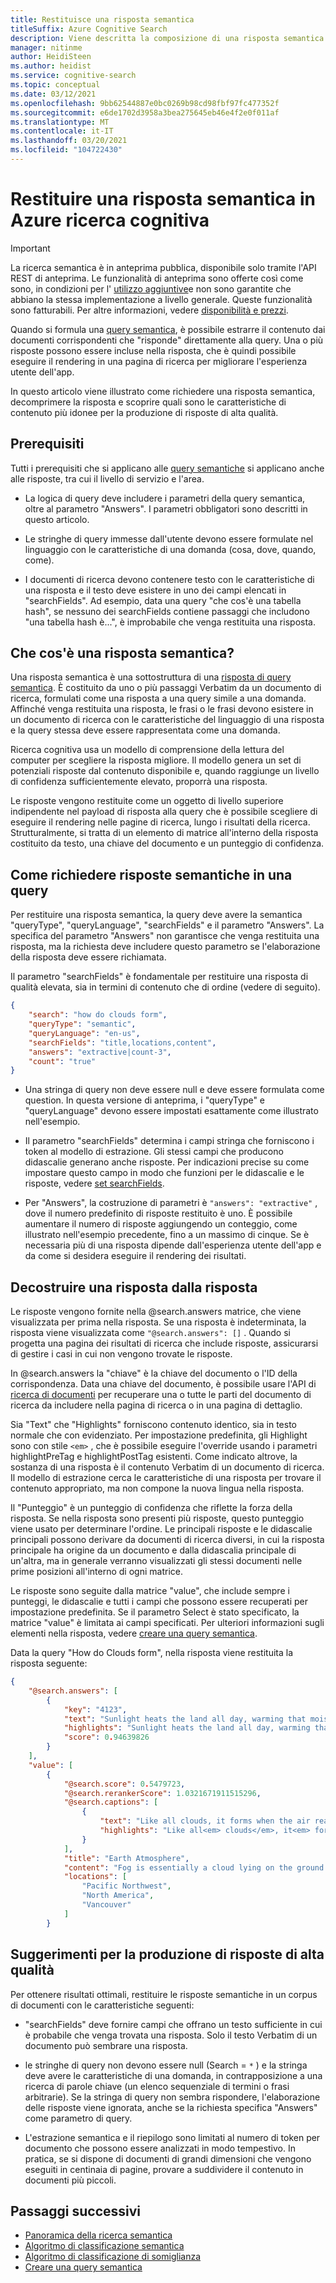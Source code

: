 ```yaml
---
title: Restituisce una risposta semantica
titleSuffix: Azure Cognitive Search
description: Viene descritta la composizione di una risposta semantica e viene illustrato come ottenere risposte da un set di risultati.
manager: nitinme
author: HeidiSteen
ms.author: heidist
ms.service: cognitive-search
ms.topic: conceptual
ms.date: 03/12/2021
ms.openlocfilehash: 9bb62544887e0bc0269b98cd98fbf97fc477352f
ms.sourcegitcommit: e6de1702d3958a3bea275645eb46e4f2e0f011af
ms.translationtype: MT
ms.contentlocale: it-IT
ms.lasthandoff: 03/20/2021
ms.locfileid: "104722430"
---
```

# <a name="return-a-semantic-answer-in-azure-cognitive-search"></a>Restituire una risposta semantica in Azure ricerca cognitiva

> [!IMPORTANT]
> La ricerca semantica è in anteprima pubblica, disponibile solo tramite l'API REST di anteprima. Le funzionalità di anteprima sono offerte così come sono, in condizioni per l' [utilizzo aggiuntive](https://azure.microsoft.com/support/legal/preview-supplemental-terms/)e non sono garantite che abbiano la stessa implementazione a livello generale. Queste funzionalità sono fatturabili. Per altre informazioni, vedere [disponibilità e prezzi](semantic-search-overview.md#availability-and-pricing).

Quando si formula una [query semantica](semantic-how-to-query-request.md), è possibile estrarre il contenuto dai documenti corrispondenti che "risponde" direttamente alla query. Una o più risposte possono essere incluse nella risposta, che è quindi possibile eseguire il rendering in una pagina di ricerca per migliorare l'esperienza utente dell'app.

In questo articolo viene illustrato come richiedere una risposta semantica, decomprimere la risposta e scoprire quali sono le caratteristiche di contenuto più idonee per la produzione di risposte di alta qualità.

## <a name="prerequisites"></a>Prerequisiti

Tutti i prerequisiti che si applicano alle [query semantiche](semantic-how-to-query-request.md) si applicano anche alle risposte, tra cui il livello di servizio e l'area.

+ La logica di query deve includere i parametri della query semantica, oltre al parametro "Answers". I parametri obbligatori sono descritti in questo articolo.

+ Le stringhe di query immesse dall'utente devono essere formulate nel linguaggio con le caratteristiche di una domanda (cosa, dove, quando, come).

+ I documenti di ricerca devono contenere testo con le caratteristiche di una risposta e il testo deve esistere in uno dei campi elencati in "searchFields". Ad esempio, data una query "che cos'è una tabella hash", se nessuno dei searchFields contiene passaggi che includono "una tabella hash è...", è improbabile che venga restituita una risposta.

## <a name="what-is-a-semantic-answer"></a>Che cos'è una risposta semantica?

Una risposta semantica è una sottostruttura di una [risposta di query semantica](semantic-how-to-query-request.md). È costituito da uno o più passaggi Verbatim da un documento di ricerca, formulati come una risposta a una query simile a una domanda. Affinché venga restituita una risposta, le frasi o le frasi devono esistere in un documento di ricerca con le caratteristiche del linguaggio di una risposta e la query stessa deve essere rappresentata come una domanda.

Ricerca cognitiva usa un modello di comprensione della lettura del computer per scegliere la risposta migliore. Il modello genera un set di potenziali risposte dal contenuto disponibile e, quando raggiunge un livello di confidenza sufficientemente elevato, proporrà una risposta.

Le risposte vengono restituite come un oggetto di livello superiore indipendente nel payload di risposta alla query che è possibile scegliere di eseguire il rendering nelle pagine di ricerca, lungo i risultati della ricerca. Strutturalmente, si tratta di un elemento di matrice all'interno della risposta costituito da testo, una chiave del documento e un punteggio di confidenza.

<a name="query-params"></a>

## <a name="how-to-request-semantic-answers-in-a-query"></a>Come richiedere risposte semantiche in una query

Per restituire una risposta semantica, la query deve avere la semantica "queryType", "queryLanguage", "searchFields" e il parametro "Answers". La specifica del parametro "Answers" non garantisce che venga restituita una risposta, ma la richiesta deve includere questo parametro se l'elaborazione della risposta deve essere richiamata.

Il parametro "searchFields" è fondamentale per restituire una risposta di qualità elevata, sia in termini di contenuto che di ordine (vedere di seguito). 

```json
{
    "search": "how do clouds form",
    "queryType": "semantic",
    "queryLanguage": "en-us",
    "searchFields": "title,locations,content",
    "answers": "extractive|count-3",
    "count": "true"
}
```

+ Una stringa di query non deve essere null e deve essere formulata come question. In questa versione di anteprima, i "queryType" e "queryLanguage" devono essere impostati esattamente come illustrato nell'esempio.

+ Il parametro "searchFields" determina i campi stringa che forniscono i token al modello di estrazione. Gli stessi campi che producono didascalie generano anche risposte. Per indicazioni precise su come impostare questo campo in modo che funzioni per le didascalie e le risposte, vedere [set searchFields](semantic-how-to-query-request.md#searchfields). 

+ Per "Answers", la costruzione di parametri è `"answers": "extractive"` , dove il numero predefinito di risposte restituito è uno. È possibile aumentare il numero di risposte aggiungendo un conteggio, come illustrato nell'esempio precedente, fino a un massimo di cinque.  Se è necessaria più di una risposta dipende dall'esperienza utente dell'app e da come si desidera eseguire il rendering dei risultati.

## <a name="deconstruct-an-answer-from-the-response"></a>Decostruire una risposta dalla risposta

Le risposte vengono fornite nella @search.answers matrice, che viene visualizzata per prima nella risposta. Se una risposta è indeterminata, la risposta viene visualizzata come `"@search.answers": []` . Quando si progetta una pagina dei risultati di ricerca che include risposte, assicurarsi di gestire i casi in cui non vengono trovate le risposte.

In @search.answers la "chiave" è la chiave del documento o l'ID della corrispondenza. Data una chiave del documento, è possibile usare l'API di [ricerca di documenti](/rest/api/searchservice/lookup-document) per recuperare una o tutte le parti del documento di ricerca da includere nella pagina di ricerca o in una pagina di dettaglio.

Sia "Text" che "Highlights" forniscono contenuto identico, sia in testo normale che con evidenziato. Per impostazione predefinita, gli Highlight sono con stile `<em>` , che è possibile eseguire l'override usando i parametri highlightPreTag e highlightPostTag esistenti. Come indicato altrove, la sostanza di una risposta è il contenuto Verbatim di un documento di ricerca. Il modello di estrazione cerca le caratteristiche di una risposta per trovare il contenuto appropriato, ma non compone la nuova lingua nella risposta.

Il "Punteggio" è un punteggio di confidenza che riflette la forza della risposta. Se nella risposta sono presenti più risposte, questo punteggio viene usato per determinare l'ordine. Le principali risposte e le didascalie principali possono derivare da documenti di ricerca diversi, in cui la risposta principale ha origine da un documento e dalla didascalia principale di un'altra, ma in generale verranno visualizzati gli stessi documenti nelle prime posizioni all'interno di ogni matrice.

Le risposte sono seguite dalla matrice "value", che include sempre i punteggi, le didascalie e tutti i campi che possono essere recuperati per impostazione predefinita. Se il parametro Select è stato specificato, la matrice "value" è limitata ai campi specificati. Per ulteriori informazioni sugli elementi nella risposta, vedere [creare una query semantica](semantic-how-to-query-request.md).

Data la query "How do Clouds form", nella risposta viene restituita la risposta seguente:

```json
{
    "@search.answers": [
        {
            "key": "4123",
            "text": "Sunlight heats the land all day, warming that moist air and causing it to rise high into the   atmosphere until it cools and condenses into water droplets. Clouds generally form where air is ascending (over land in this case),   but not where it is descending (over the river).",
            "highlights": "Sunlight heats the land all day, warming that moist air and causing it to rise high into the   atmosphere until it cools and condenses into water droplets. Clouds generally form<em> where air is ascending</em> (over land in this case),   but not where it is<em> descending</em> (over the river).",
            "score": 0.94639826
        }
    ],
    "value": [
        {
            "@search.score": 0.5479723,
            "@search.rerankerScore": 1.0321671911515296,
            "@search.captions": [
                {
                    "text": "Like all clouds, it forms when the air reaches its dew point—the temperature at which an air mass is cool enough for its water vapor to condense into liquid droplets. This false-color image shows valley fog, which is common in the Pacific Northwest of North America.",
                    "highlights": "Like all<em> clouds</em>, it<em> forms</em> when the air reaches its dew point—the temperature at    which an air mass is cool enough for its water vapor to condense into liquid droplets. This false-color image shows valley<em> fog</em>, which is common in the Pacific Northwest of North America."
                }
            ],
            "title": "Earth Atmosphere",
            "content": "Fog is essentially a cloud lying on the ground. Like all clouds, it forms when the air reaches its dew point—the temperature at  \n\nwhich an air mass is cool enough for its water vapor to condense into liquid droplets.\n\nThis false-color image shows valley fog, which is common in the Pacific Northwest of North America. On clear winter nights, the \n\nground and overlying air cool off rapidly, especially at high elevations. Cold air is denser than warm air, and it sinks down into the \n\nvalleys. The moist air in the valleys gets chilled to its dew point, and fog forms. If undisturbed by winds, such fog may persist for \n\ndays. The Terra satellite captured this image of foggy valleys northeast of Vancouver in February 2010.\n\n\n",
            "locations": [
                "Pacific Northwest",
                "North America",
                "Vancouver"
            ]
        }
```

## <a name="tips-for-producing-high-quality-answers"></a>Suggerimenti per la produzione di risposte di alta qualità

Per ottenere risultati ottimali, restituire le risposte semantiche in un corpus di documenti con le caratteristiche seguenti:

+ "searchFields" deve fornire campi che offrano un testo sufficiente in cui è probabile che venga trovata una risposta. Solo il testo Verbatim di un documento può sembrare una risposta.

+ le stringhe di query non devono essere null (Search = `*` ) e la stringa deve avere le caratteristiche di una domanda, in contrapposizione a una ricerca di parole chiave (un elenco sequenziale di termini o frasi arbitrarie). Se la stringa di query non sembra rispondere, l'elaborazione delle risposte viene ignorata, anche se la richiesta specifica "Answers" come parametro di query.

+ L'estrazione semantica e il riepilogo sono limitati al numero di token per documento che possono essere analizzati in modo tempestivo. In pratica, se si dispone di documenti di grandi dimensioni che vengono eseguiti in centinaia di pagine, provare a suddividere il contenuto in documenti più piccoli.

## <a name="next-steps"></a>Passaggi successivi

+ [Panoramica della ricerca semantica](semantic-search-overview.md)
+ [Algoritmo di classificazione semantica](semantic-ranking.md)
+ [Algoritmo di classificazione di somiglianza](index-ranking-similarity.md)
+ [Creare una query semantica](semantic-how-to-query-request.md)